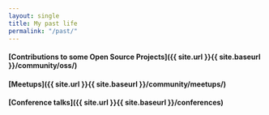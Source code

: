 ```yaml
---
layout: single
title: My past life
permalink: "/past/"
---
```




#### [Contributions to some Open Source Projects]({{ site.url }}{{ site.baseurl }}/community/oss/)
#### [Meetups]({{ site.url }}{{ site.baseurl }}/community/meetups/)
#### [Conference talks]({{ site.url }}{{ site.baseurl }}/conferences)